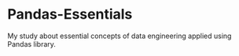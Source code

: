 # Pandas-Essentials
My study about essential concepts of data engineering applied using Pandas library.
